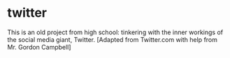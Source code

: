 # twitter
This is an old project from high school: tinkering with the inner workings of the social media giant, Twitter. [Adapted from Twitter.com with help from Mr. Gordon Campbell]
